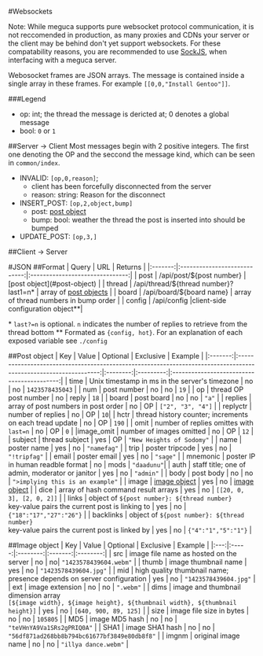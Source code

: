 #Websockets

Note: While meguca supports pure websocket protocol communication, it is not 
reccomended in production, as many proxies and CDNs your server or the client
may be behind don't yet support websockets. For these compatability reasons,
you are recommended to use [SockJS](https://github.com/sockjs), when 
interfacing with a meguca server.

Webosocket frames are JSON arrays. The message is contained inside a single 
array in these frames. For example `[[0,0,"Install Gentoo"]]`.

###Legend
- op: int; the thread the message is dericted at; 0 denotes a global message
- bool: `0` or `1`

##Server -> Client
Most messages begin with 2 positive integers. The first one denoting the OP 
and the seccond the message kind, which can be seen in `common/index`.
- INVALID: `[op,0,reason]`; 
	- client has been forcefully disconnected from the server
	- reason: string: Reason for the disconnect
- INSERT_POST: `[op,2,object,bump]`
	- post: [post object](#post-object)
	- bump: bool: weather the thread the post is inserted into should be bumped
- UPDATE_POST: `[op,3,]`

##Client -> Server


#JSON
##Format
| Query | URL | Returns |
|:-------:|:----------------------------:|:-------------------------------:|
| post | /api/post/${post number} | [post object](#post-object) |
| thread | /api/thread/${thread number}?last1=n* | array of [post objects](#post-object) |
| board | /api/board/${board name} | array of thread numbers in bump order |
| config | /api/config |client-side configuration object**|

\* `last?=n` is optional. `n` indicates the number of replies to retrieve from the thread bottom
\*\* Formated as `{config, hot}`. For an explanation of each exposed variable see `./config`

##Post object
| Key | Value | Optional | Exclusive | Example |
|:-------:|:----------------------------------------------------------------------------------------------------------------:|:--------:|:---------:|:------------------------------------------:|
| time | Unix timestamp in ms in the server's timezone | no | no | `1423578435043` |
| num | post number | no | no | `19` |
| op | thread OP post number | no | reply | `18` |
| board | post board | no | no | `"a"` |
| replies | array of post numbers in post order | no | OP | `["2", "3", "4"]` |
| replyctr | number of replies | no | OP | `10`|
| hctr | thread history counter; increments on each tread update | no | OP | `190` |
| omit | number of replies omittes with `last=n` | no | OP | `0` |
|image_omit | number of images omitted | no | OP | `12` |
| subject | thread subject | yes | OP | `"New Heights of Sodomy"` |
| name | poster name | yes | no | `"namefag"` |
| trip | poster tripcode | yes | no | `"!tripfag"` |
| email | poster email | yes | no | `"sage"` |
| mnemonic | poster IP in human readble format | no | mods | `"daadunu"`|
| auth | staff title; one of admin, moderator or janitor | yes | no | `"admin"` |
| body | post body | no | no | `">implying this is an example"` |
| image | [image object](#image-object) | yes  | no | [image object](#image-object) |
| dice | array of hash command result arrays | yes | no | `[[20, 0, 3], [2, 0, 2]]` |
| links | object of `${post number}: ${thread number}`<br>key-value pairs the current post is linking to | yes | no | `{"18":"17","27":"26"}` |
| backlinks | object of `${post number}: ${thread number}`<br>key-value pairs the current post is linked by | yes | no | `{"4":"1","5":"1"}` |

##Image object
| Key | Value | Optional | Exclusive | Example |
|:---:|:-----:|:--------:|:-------:|:--------:|
| src | image file name as hosted on the server | no | no| `"1423578439604.webm"` |
| thumb | image thumbnail name | yes | no | `"1423578439604.jpg"` |
| mid | high quality thumbnail name; presence depends on server configuration | yes | no | `"1423578439604.jpg"` |
| ext | image extension | no | no | `".webm"` |
| dims | image and thumbnail dimension array<br>`[${image width}, ${image height}, ${thumbnail width}, ${thumbnail height}]` | yes | no | `[640, 900, 89, 125]` |
| size | image file size in bytes | no | no | `105805` |
| MD5 | image MD5 hash | no | no | `"teVHnYA9Va1SRs2gPRIQ0A"` |
| SHA1 | image SHA1 hash | no | no | `"56df871ad268bb8b794bc61677bf3849e80db8f8"` |
| imgnm | original image name | no | no | `"illya dance.webm"` |
